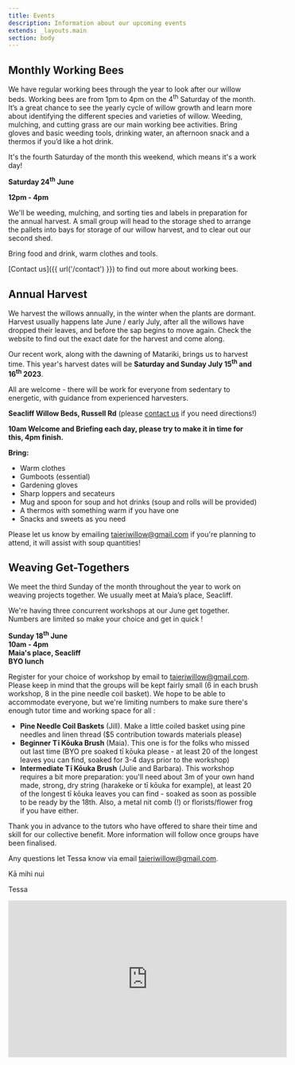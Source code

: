```yaml
---
title: Events
description: Information about our upcoming events
extends: _layouts.main
section: body
---
```


## Monthly Working Bees
<x-img src="/assets/img/IMG_20181124_163001906_HDR.jpg" caption="" class="float-right w-1/3 mx-2 my-2"/>

We have regular working bees through the year to look after our willow beds. Working bees are from 1pm to 4pm on the 4<sup>th</sup> Saturday of the month. It’s a great chance to see the yearly cycle of willow growth and learn more about identifying the different species and varieties of willow. Weeding, mulching, and cutting grass are our main working bee activities. Bring gloves and basic weeding tools, drinking water, an afternoon snack and a thermos if you’d like a hot drink.

<x-img src="/assets/img/IMG_20200530_162358855.jpg" caption="" class="float-right w-1/3 mx-2 my-2"/>

It's the fourth Saturday of the month this weekend, which means it's a work day! 

**Saturday 24<sup>th</sup> June** 

**12pm - 4pm**

We'll be weeding, mulching, and sorting ties and labels in preparation for the annual harvest. A small group will head to the storage shed to arrange the pallets into bays for storage of our willow harvest, and to clear out our second shed.

Bring food and drink, warm clothes and tools.

[Contact us]({{ url('/contact') }}) to find out more about working bees. 

## Annual Harvest

<x-img src="/assets/img/IMG_20210626_145245987.jpg" caption="" class="float-right w-1/3 mx-2 my-2"/>

We harvest the willows annually, in the winter when the plants are dormant. Harvest usually happens late June / early July, after all the willows have dropped their leaves, and before the sap begins to move again. Check the website to find out the exact date for the harvest and come along.

Our recent work, along with the dawning of Matariki, brings us to harvest time. This year's harvest dates will be **Saturday and Sunday July 15<sup>th</sup> and 16<sup>th</sup> 2023**. 

<!-- Please make a note of these dates, we'll be in touch with further info. -->

All are welcome - there will be work for everyone from sedentary to energetic, with guidance from experienced harvesters.

**Seacliff Willow Beds, Russell Rd** (please [contact us](/contact) if you need directions!)
 
**10am Welcome and Briefing each day, please try to make it in time for this, 4pm finish.**
 
**Bring:**  

- Warm clothes
- Gumboots (essential)
- Gardening gloves
- Sharp loppers and secateurs
- Mug and spoon for soup and hot drinks (soup and rolls will be provided)
- A thermos with something warm if you have one
- Snacks and sweets as you need
 
Please let us know by emailing taieriwillow@gmail.com if you're planning to attend, it will assist with soup quantities!

## Weaving Get-Togethers

<x-img src="/assets/img/IMG_20211121_152957753.jpg" caption="" class="float-right w-1/3 mx-2 my-2"/>

We meet the third Sunday of the month throughout the year to work on weaving projects together. We usually meet at Maia’s place, Seacliff.

We're having three concurrent workshops at our June get together. Numbers are limited so make your choice and get in quick !

**Sunday 18<sup>th</sup> June**  
**10am - 4pm**  
**Maia's place, Seacliff**  
**BYO lunch**  

Register for your choice of workshop by email to [taieriwillow@gmail.com](mailto:taieriwillow@gmail.com). Please keep in mind that the groups will be kept fairly small (6 in each brush workshop, 8 in the pine needle coil basket). We hope to be able to accommodate everyone, but we're limiting numbers to make sure there's enough tutor time and working space for all :

- **Pine Needle Coil Baskets** (Jill). Make a little coiled basket using pine needles and linen thread ($5 contribution towards materials please)
- **Beginner Tī Kōuka Brush** (Maia). This one is for the folks who missed out last time (BYO pre soaked tī kōuka please - at least 20 of the longest leaves you can find, soaked for 3-4 days prior to the workshop)
- **Intermediate Tī Kōuka Brush** (Julie and Barbara). This workshop requires a bit more preparation: you'll need about 3m of your own hand made, strong, dry string (harakeke or tī kōuka for example), at least 20 of the longest tī kōuka leaves you can find - soaked as soon as possible to be ready by the 18th. Also, a metal nit comb (!) or florists/flower frog if you have either.

Thank you in advance to the tutors who have offered to share their time and skill for our collective benefit. More information will follow once groups have been finalised.

Any questions let Tessa know via email [taieriwillow@gmail.com](mailto:taieriwillow@gmail.com).

Kā mihi nui

Tessa

<p>
<iframe class="clear-both px-auto" width="560" height="315" src="https://www.youtube-nocookie.com/embed/8wH5XW9loWI" title="YouTube video player" frameborder="0" allow="accelerometer; autoplay; clipboard-write; encrypted-media; gyroscope; picture-in-picture" allowfullscreen></iframe>
</p>